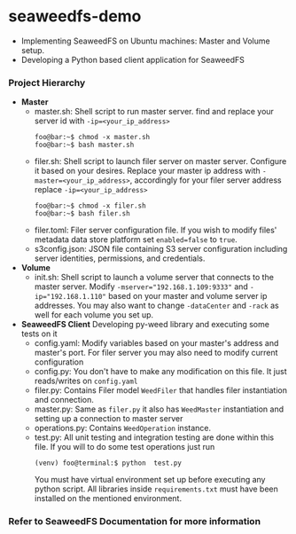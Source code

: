 # seaweedfs-demo
- Implementing SeaweedFS on Ubuntu machines: Master and Volume setup. 
- Developing a Python based client application for SeaweedFS
### Project Hierarchy
- **Master**
    - master.sh: Shell script to run master server. find and replace your server id with `-ip=<your_ip_address>`
        ```console
        foo@bar:~$ chmod -x master.sh
        foo@bar:~$ bash master.sh
        ```
    - filer.sh: Shell script to launch filer server on master server. Configure it based on your desires. Replace your master ip address with `-master=<your_ip_address>`, accordingly for your filer server address replace `-ip=<your_ip_address>`
        ```console
        foo@bar:~$ chmod -x filer.sh
        foo@bar:~$ bash filer.sh
        ```
    - filer.toml: Filer server configuration file. If you wish to modify files' metadata data store platform set ``enabled=false`` to ``true``.
    - s3config.json: JSON file containing S3 server configuration including server identities, permissions, and credentials.
- **Volume**
  - init.sh: Shell script to launch a volume server that connects to the master server. Modify ``-mserver="192.168.1.109:9333"`` and ``-ip="192.168.1.110"`` based on your master and volume server ip addresses. You may also want to change ``-dataCenter`` and ``-rack`` as well for each volume you set up.
- **SeaweedFS Client**
    Developing py-weed library and executing some tests on it
  - config.yaml: Modify variables based on your master's address and master's port. For filer server you may also need to modify current configuration
  - config.py: You don't have to make any modification on this file. It just reads/writes on ``config.yaml``
  - filer.py: Contains Filer model `WeedFiler` that handles filer instantiation and connection.
  - master.py: Same as `filer.py` it also has `WeedMaster` instantiation and setting up a connection to master server
  - operations.py: Contains `WeedOperation` instance.
  - test.py: All unit testing and integration testing are done within this file. If you will to do some test operations just run
    ```console
    (venv) foo@terminal:$ python  test.py
    ``` 
    You must have virtual environment set up before executing any python script. All libraries inside `requirements.txt` must have been installed on the mentioned environment.

### Refer to SeaweedFS Documentation for more information